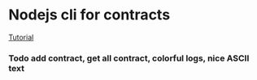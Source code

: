 # Nodejs cli for contracts

[Tutorial](https://www.youtube.com/watch?v=sCVuNegig1c)

### Todo add contract, get all contract, colorful logs, nice ASCII text
